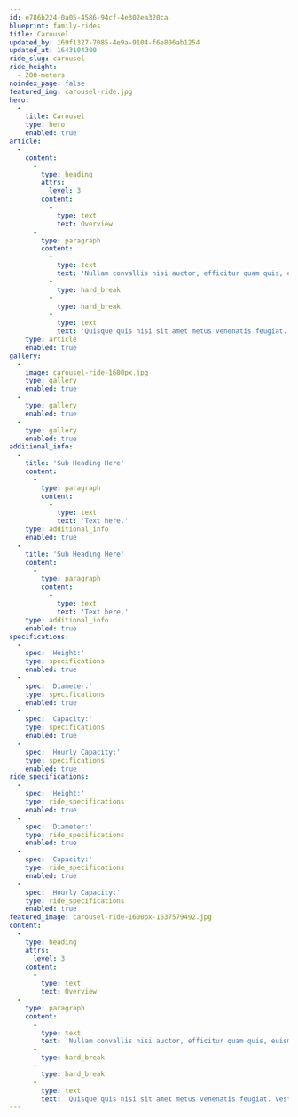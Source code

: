 ```yaml
---
id: e786b224-0a05-4586-94cf-4e302ea320ca
blueprint: family-rides
title: Carousel
updated_by: 169f1327-7085-4e9a-9104-f6e806ab1254
updated_at: 1643104300
ride_slug: carousel
ride_height:
  - 200-meters
noindex_page: false
featured_img: carousel-ride.jpg
hero:
  -
    title: Carousel
    type: hero
    enabled: true
article:
  -
    content:
      -
        type: heading
        attrs:
          level: 3
        content:
          -
            type: text
            text: Overview
      -
        type: paragraph
        content:
          -
            type: text
            text: 'Nullam convallis nisi auctor, efficitur quam quis, euismod mauris. Suspendisse sed pulvinar mauris. Pellentesque hendrerit felis tellus, ac hendrerit erat dapibus vitae. In pellentesque interdum justo, eget porta magna laoreet quis. Mauris est ligula, pulvinar ut luctus vel, egestas sit amet tellus.'
          -
            type: hard_break
          -
            type: hard_break
          -
            type: text
            text: 'Quisque quis nisi sit amet metus venenatis feugiat. Vestibulum in varius nunc. Mauris pharetra lacinia vulputate. Cras mollis leo eget consequat finibus. Sed aliquet enim sit amet efficitur condimentum. Ut varius interdum ex, ut.'
    type: article
    enabled: true
gallery:
  -
    image: carousel-ride-1600px.jpg
    type: gallery
    enabled: true
  -
    type: gallery
    enabled: true
  -
    type: gallery
    enabled: true
additional_info:
  -
    title: 'Sub Heading Here'
    content:
      -
        type: paragraph
        content:
          -
            type: text
            text: 'Text here.'
    type: additional_info
    enabled: true
  -
    title: 'Sub Heading Here'
    content:
      -
        type: paragraph
        content:
          -
            type: text
            text: 'Text here.'
    type: additional_info
    enabled: true
specifications:
  -
    spec: 'Height:'
    type: specifications
    enabled: true
  -
    spec: 'Diameter:'
    type: specifications
    enabled: true
  -
    spec: 'Capacity:'
    type: specifications
    enabled: true
  -
    spec: 'Hourly Capacity:'
    type: specifications
    enabled: true
ride_specifications:
  -
    spec: 'Height:'
    type: ride_specifications
    enabled: true
  -
    spec: 'Diameter:'
    type: ride_specifications
    enabled: true
  -
    spec: 'Capacity:'
    type: ride_specifications
    enabled: true
  -
    spec: 'Hourly Capacity:'
    type: ride_specifications
    enabled: true
featured_image: carousel-ride-1600px-1637579492.jpg
content:
  -
    type: heading
    attrs:
      level: 3
    content:
      -
        type: text
        text: Overview
  -
    type: paragraph
    content:
      -
        type: text
        text: 'Nullam convallis nisi auctor, efficitur quam quis, euismod mauris. Suspendisse sed pulvinar mauris. Pellentesque hendrerit felis tellus, ac hendrerit erat dapibus vitae. In pellentesque interdum justo, eget porta magna laoreet quis. Mauris est ligula, pulvinar ut luctus vel, egestas sit amet tellus.'
      -
        type: hard_break
      -
        type: hard_break
      -
        type: text
        text: 'Quisque quis nisi sit amet metus venenatis feugiat. Vestibulum in varius nunc. Mauris pharetra lacinia vulputate. Cras mollis leo eget consequat finibus. Sed aliquet enim sit amet efficitur condimentum. Ut varius interdum ex, ut.'
---
```

